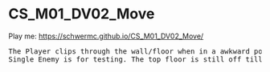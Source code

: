 # CS_M01_DV02_Move
 Play me: https://schwermc.github.io/CS_M01_DV02_Move/

 <pre>The Player clips through the wall/floor when in a awkward position. They also fall over which adds to the awkard position.
Single Enemy is for testing. The top floor is still off till Player movement is "fix".</pre>

